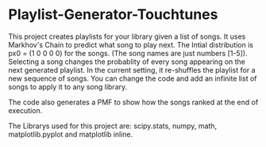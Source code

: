 # Playlist-Generator-Touchtunes

This project creates playlists for your library given a list of songs. It uses Markhov's Chain to predict what song to play next. The Intial distribution is px0 = (1 0 0 0 0) for the songs. (The song names are just numbers [1-5]). Selecting a song changes the probablity of every song appearing on the next generated playlist. In the current setting, it re-shuffles the playlist for a new sequence of songs. You can change the code and add an infinite list of songs to apply it to any song library. 

The code also generates a PMF to show how the songs ranked at the end of execution. 

The Librarys used for this project are: scipy.stats, numpy, math, matplotlib.pyplot and matplotlib inline.
